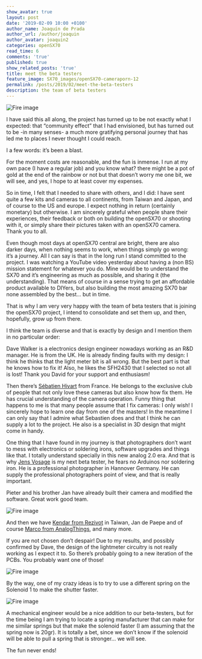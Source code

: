 ```yaml
---
show_avatar: true
layout: post
date: '2019-02-09 10:00 +0100'
author_name: Joaquín de Prada
author_url: /author/joaquin
author_avatar: joaquin2
categories: openSX70
read_time: 6
comments: 'true'
published: true
show_related_posts: 'true'
title: meet the beta testers
feature_image: SX70_images/openSX70-cameraporn-12
permalink: /posts/2019/02/meet-the-beta-testers
description: the team of beta testers
---
```


![Fire image]({{site.url}}/{{site.baseurl}}img/2019/02/workbench.jpg)

I have said this all along, the project has turned up to be not exactly what I expected: that “community effect” that I had envisioned, but has turned out to be -in many senses- a much more gratifying personal journey that has led me to places I never thought I could reach. 

I a few words: it’s been a blast.

For the moment costs are reasonable, and the fun is inmense. I run at my own pace (I have a regular job) and you know what? there might be a pot of gold at the end of the rainbow or not but that doesn’t worry me one bit, we will see, and yes, I hope to at least cover my expenses.

So in time, I felt that I needed to share with others, and I did: I have sent quite a few kits and cameras to all continents, from Taiwan and Japan, and of course to the US and europe. I expect nothing in return (certainly monetary) but otherwise. I am sincerely grateful when people share their experiences, their feedback or both on building the openSX70 or shooting with it, or simply share their pictures taken with an openSX70 camera. Thank you to all.

Even though most days at openSX70 central are bright, there are also darker days, when nothing seems to work, when things simply go wrong: it’s a journey. All I can say is that in the long run I stand committed to the project. I was watching a YouTube video yesterday about having a (non BS) mission statement for whatever you do. Mine would be to understand the SX70 and it’s engineering as much as possible, and sharing it (the understanding). That means of course in a sense trying to get an affordable product available to DIYers, but also building the most amazing SX70 bar none assembled by the best... but in time.

That is why I am very very happy with the team of beta testers that is joining the openSX70 project, I intend to consolidate and set them up, and then, hopefully, grow up from there.

I think the team is diverse and that is exactly by design and I mention them in no particular order: 

Dave Walker is a electronics design engineer nowadays working as an R&D manager. He is from the UK. He is already finding faults with my design: I think he thinks that the light meter bit is all wrong. But the best part is that he knows how to fix it! Also, he likes the SFH2430 that I selected so not all is lost! Thank you David for your support and enthusiasm!

Then there’s [Sébatien Hivart](https://www.facebook.com/sebastien.hivart) from France. He belongs to the exclusive club of people that not only love these cameras but also know how fix them. He has crucial understanding of the camera operation. Funny thing that happens to me is that many people assume that I fix cameras: I only wish! I sincerely hope to learn one day from one of the masters! In the meantime I can only say that I admire what Sebastien does and that I think he can supply a lot to the project. He also is a specialist in 3D design that might come in handy.

One thing that I have found in my journey is that photographers don’t want to mess with electronics or soldering irons, software upgrades and things like that. I totally understand specially in this new analog 2.0 era. And that is why [Jens Vosage](http://www.jvoto.de) is my next beta tester, he fears no Arduinos nor soldering iron. He is a professional photographer in Hannover Germany. He can supply the professional photographers point of view, and that is really important.

Pieter and his brother Jan have already built their camera and modified the software. Great work good team.

![Fire image]({{site.url}}/{{site.baseurl}}img/2019/02/pieter_opensx70.jpg)


And then we have [Kendar from Rezivot](https://www.rezivot.com/) in Taiwan, Jan de Paepe and of course [Marco from AnalogThings](https://www.youtube.com/watch?v=3Fl2U9cJ5ew), and many more.

If you are not chosen don’t despair! Due to my results, and possibly confirmed by Dave, the design of the lightmeter circuitry is not really working as I expect it to. So there’s probably going to a new iteration of the PCBs. You probably want one of those!

![Fire image]({{site.url}}/{{site.baseurl}}img/2019/02/giveaway.jpg)

By the way, one of my crazy ideas is to try to use a different spring on the Solenoid 1 to make the shutter faster. 

![Fire image]({{site.url}}/{{site.baseurl}}img/2019/02/solenoid-1-spring.jpg)

A mechanical engineer would be a nice addition to our beta-testers, but for the time being I am trying to locate a spring manufacturer that can make for me similar springs but that make the solenoid faster (I am assuming that the spring now is 20gr). It is totally a bet, since we don’t know if the solenoid will be able to pull a spring that is stronger... we will see.

The fun never ends!	
